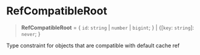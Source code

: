 # RefCompatibleRoot

> **RefCompatibleRoot** = \{ `id`: `string` \| `number` \| `bigint`; \} \| \{\[`key`: `string`\]: `never`; \}

Type constraint for objects that are compatible with default cache ref
